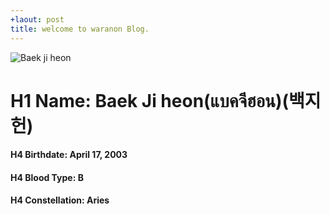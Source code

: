 ```yaml
---
+laout: post
title: welcome to waranon Blog.
---
```

![Baek ji heon](https://pbs.twimg.com/media/C6CTMQZU0AEdZOL.jpg)
# H1 Name: Baek Ji heon(แบคจีฮอน)(백지헌)
#### H4 Birthdate: April 17, 2003
#### H4 Blood Type: B
#### H4 Constellation: Aries 
  
